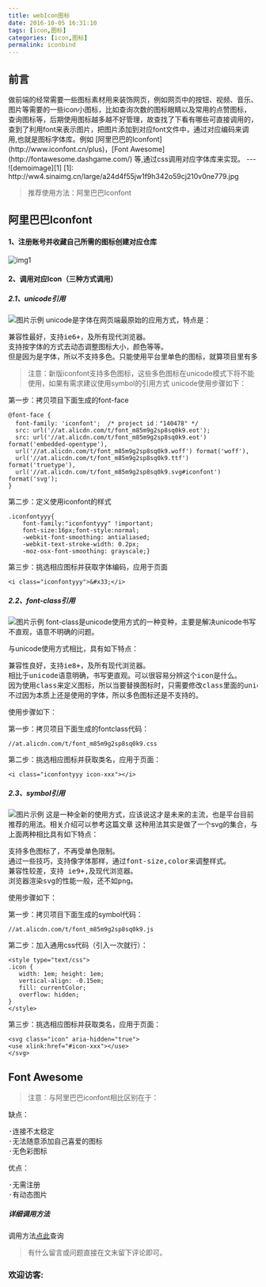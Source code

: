 ```yaml
---
title: webIcon图标	
date: 2016-10-05 16:31:10
tags: [icon,图标]
categories: [icon,图标]
permalink: iconbind
---
```

<h2 id="intro">前言</h2>做前端的经常需要一些图标素材用来装饰网页，例如网页中的按钮、视频、音乐、图片等需要的一些icon小图标，比如查询次数的图标眼睛以及常用的点赞图标，查询图标等，后期使用图标越多越不好管理，故查找了下看有哪些可直接调用的，查到了利用font来表示图片，把图片添加到对应font文件中，通过对应编码来调用,也就是图标字体库。例如 [阿里巴巴的Iconfont](http://www.iconfont.cn/plus)，[Font Awesome](http://fontawesome.dashgame.com/) 等,通过css调用对应字体库来实现。
---
![demoimage][1]
[1]: http://ww4.sinaimg.cn/large/a24d4f55jw1f9h342o59cj210v0ne779.jpg

<!-- more -->

> 推荐使用方法：阿里巴巴Iconfont

## 阿里巴巴Iconfont
#### 1、注册账号并收藏自己所需的图标创建对应仓库
![img1](http://ww3.sinaimg.cn/large/a24d4f55jw1f9h3d2mkytj20r00letcd.jpg)
#### 2、调用对应Icon（三种方式调用）
##### 	2.1、unicode引用  
![图片示例](http://ww1.sinaimg.cn/large/a24d4f55jw1f9h3u3gb98j20qv0ox0x0.jpg)
unicode是字体在网页端最原始的应用方式，特点是：
<pre></code>兼容性最好，支持ie6+，及所有现代浏览器。
支持按字体的方式去动态调整图标大小，颜色等等。
但是因为是字体，所以不支持多色。只能使用平台里单色的图标，就算项目里有多色图标也会自动去色。
</code></pre>
> 注意：新版iconfont支持多色图标，这些多色图标在unicode模式下将不能使用，如果有需求建议使用symbol的引用方式
unicode使用步骤如下：

第一步：拷贝项目下面生成的font-face  

	@font-face {
	  font-family: 'iconfont';  /* project id："140478" */
	  src: url('//at.alicdn.com/t/font_m85m9g2sp8sq0k9.eot');
	  src: url('//at.alicdn.com/t/font_m85m9g2sp8sq0k9.eot') format('embedded-opentype'),
	  url('//at.alicdn.com/t/font_m85m9g2sp8sq0k9.woff') format('woff'),
	  url('//at.alicdn.com/t/font_m85m9g2sp8sq0k9.ttf') format('truetype'),
	  url('//at.alicdn.com/t/font_m85m9g2sp8sq0k9.svg#iconfont') format('svg');
	}

第二步：定义使用iconfont的样式  

	.iconfontyyy{
	    font-family:"iconfontyyy" !important;
	    font-size:16px;font-style:normal;
	    -webkit-font-smoothing: antialiased;
	    -webkit-text-stroke-width: 0.2px;
	    -moz-osx-font-smoothing: grayscale;}

第三步：挑选相应图标并获取字体编码，应用于页面

	<i class="iconfontyyy">&#x33;</i>

##### 	2.2、font-class引用
![图片示例](http://ww1.sinaimg.cn/large/a24d4f55jw1f9h3syi3rdj20qy0obtd3.jpg)
font-class是unicode使用方式的一种变种，主要是解决unicode书写不直观，语意不明确的问题。

与unicode使用方式相比，具有如下特点：
<pre>
兼容性良好，支持ie8+，及所有现代浏览器。
相比于unicode语意明确，书写更直观。可以很容易分辨这个icon是什么。
因为使用class来定义图标，所以当要替换图标时，只需要修改class里面的unicode引用。
不过因为本质上还是使用的字体，所以多色图标还是不支持的。
</pre>
使用步骤如下：

第一步：拷贝项目下面生成的fontclass代码：

	//at.alicdn.com/t/font_m85m9g2sp8sq0k9.css

第二步：挑选相应图标并获取类名，应用于页面：

	<i class="iconfontyyy icon-xxx"></i>

#####  2.3、symbol引用
![图片示例](http://ww1.sinaimg.cn/large/a24d4f55jw1f9h3r5yz5qj20re0kzwie.jpg)
这是一种全新的使用方式，应该说这才是未来的主流，也是平台目前推荐的用法。相关介绍可以参考这篇文章 这种用法其实是做了一个svg的集合，与上面两种相比具有如下特点：
<pre>
支持多色图标了，不再受单色限制。
通过一些技巧，支持像字体那样，通过font-size,color来调整样式。
兼容性较差，支持 ie9+,及现代浏览器。
浏览器渲染svg的性能一般，还不如png。
</pre>
使用步骤如下：

第一步：拷贝项目下面生成的symbol代码：

	//at.alicdn.com/t/font_m85m9g2sp8sq0k9.js

第二步：加入通用css代码（引入一次就行）：

	<style type="text/css">
    .icon {
       width: 1em; height: 1em;
       vertical-align: -0.15em;
       fill: currentColor;
       overflow: hidden;
    }
	</style>

第三步：挑选相应图标并获取类名，应用于页面：

	<svg class="icon" aria-hidden="true">
    <use xlink:href="#icon-xxx"></use>
	</svg>

## Font Awesome
> 注意：与阿里巴巴iconfont相比区别在于：  

缺点：
<pre>
·连接不太稳定
·无法随意添加自己喜爱的图标
·无色彩图标
</pre>
优点：
<pre>
·无需注册
·有动态图片
</pre>
##### 详细调用方法 
调用方法[点此](http://fontawesome.dashgame.com/#basic)查询

> 有什么留言或问题直接在文末留下评论即可。

### 欢迎访客:

<ul class="ds-recent-visitors" data-num-items="39" data-avatar-size="56"></ul>
